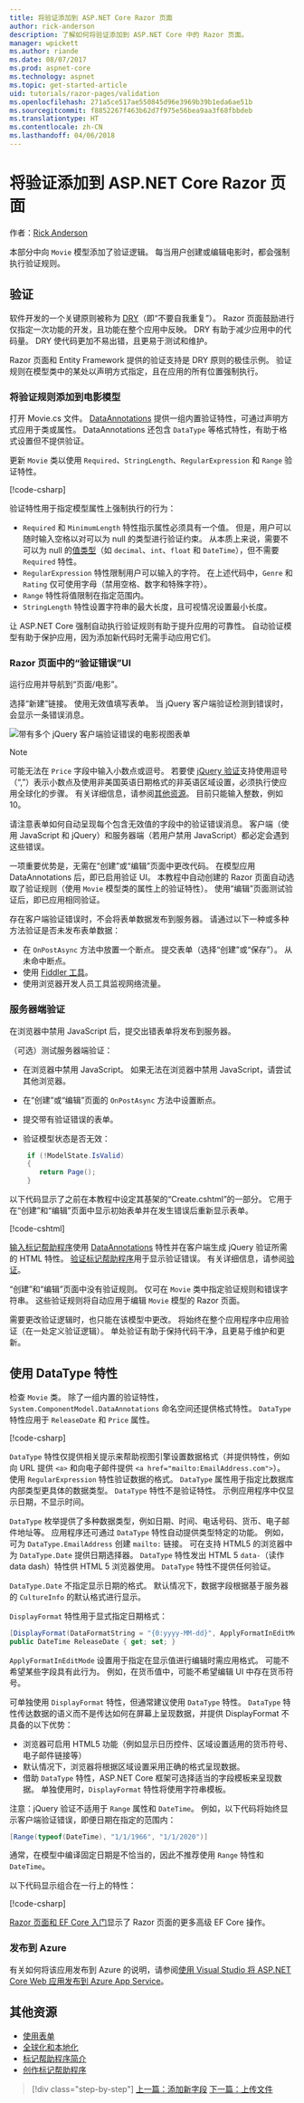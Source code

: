 ```yaml
---
title: 将验证添加到 ASP.NET Core Razor 页面
author: rick-anderson
description: 了解如何将验证添加到 ASP.NET Core 中的 Razor 页面。
manager: wpickett
ms.author: riande
ms.date: 08/07/2017
ms.prod: aspnet-core
ms.technology: aspnet
ms.topic: get-started-article
uid: tutorials/razor-pages/validation
ms.openlocfilehash: 271a5ce517ae550845d96e3969b39b1eda6ae51b
ms.sourcegitcommit: f8852267f463b62d7f975e56bea9aa3f68fbbdeb
ms.translationtype: HT
ms.contentlocale: zh-CN
ms.lasthandoff: 04/06/2018
---
```

# <a name="add-validation-to-an-aspnet-core-razor-page"></a>将验证添加到 ASP.NET Core Razor 页面

作者：[Rick Anderson](https://twitter.com/RickAndMSFT)

本部分中向 `Movie` 模型添加了验证逻辑。 每当用户创建或编辑电影时，都会强制执行验证规则。

## <a name="validation"></a>验证

软件开发的一个关键原则被称为 [DRY](https://wikipedia.org/wiki/Don%27t_repeat_yourself)（即“不要自我重复”）。 Razor 页面鼓励进行仅指定一次功能的开发，且功能在整个应用中反映。 DRY 有助于减少应用中的代码量。 DRY 使代码更加不易出错，且更易于测试和维护。

Razor 页面和 Entity Framework 提供的验证支持是 DRY 原则的极佳示例。 验证规则在模型类中的某处以声明方式指定，且在应用的所有位置强制执行。

### <a name="adding-validation-rules-to-the-movie-model"></a>将验证规则添加到电影模型

打开 Movie.cs 文件。 [DataAnnotations](https://docs.microsoft.com/aspnet/mvc/overview/older-versions/mvc-music-store/mvc-music-store-part-6) 提供一组内置验证特性，可通过声明方式应用于类或属性。 DataAnnotations 还包含 `DataType` 等格式特性，有助于格式设置但不提供验证。

更新 `Movie` 类以使用 `Required`、`StringLength`、`RegularExpression` 和 `Range` 验证特性。

[!code-csharp[](../../tutorials/first-mvc-app/start-mvc//sample/MvcMovie/Models/MovieDateRatingDA.cs?name=snippet1)]

验证特性用于指定模型属性上强制执行的行为：

* `Required` 和 `MinimumLength` 特性指示属性必须具有一个值。 但是，用户可以随时输入空格以对可以为 null 的类型进行验证约束。 从本质上来说，需要不可以为 null 的[值类型](https://docs.microsoft.com/dotnet/csharp/language-reference/keywords/value-types)（如 `decimal`、`int`、`float` 和 `DateTime`），但不需要 `Required` 特性。
* `RegularExpression` 特性限制用户可以输入的字符。 在上述代码中，`Genre` 和 `Rating` 仅可使用字母（禁用空格、数字和特殊字符）。
* `Range` 特性将值限制在指定范围内。
* `StringLength` 特性设置字符串的最大长度，且可视情况设置最小长度。 

让 ASP.NET Core 强制自动执行验证规则有助于提升应用的可靠性。 自动验证模型有助于保护应用，因为添加新代码时无需手动应用它们。

### <a name="validation-error-ui-in-razor-pages"></a>Razor 页面中的“验证错误”UI

运行应用并导航到“页面/电影”。

选择“新建”链接。 使用无效值填写表单。 当 jQuery 客户端验证检测到错误时，会显示一条错误消息。

![带有多个 jQuery 客户端验证错误的电影视图表单](validation/_static/val.png)

> [!NOTE]
> 可能无法在 `Price` 字段中输入小数点或逗号。 若要使 [jQuery 验证](https://jqueryvalidation.org/)支持使用逗号（“,”）表示小数点及使用非美国英语日期格式的非英语区域设置，必须执行使应用全球化的步骤。 有关详细信息，请参阅[其他资源](#additional-resources)。 目前只能输入整数，例如 10。

请注意表单如何自动呈现每个包含无效值的字段中的验证错误消息。 客户端（使用 JavaScript 和 jQuery）和服务器端（若用户禁用 JavaScript）都必定会遇到这些错误。

一项重要优势是，无需在“创建”或“编辑”页面中更改代码。 在模型应用 DataAnnotations 后，即已启用验证 UI。 本教程中自动创建的 Razor 页面自动选取了验证规则（使用 `Movie` 模型类的属性上的验证特性）。 使用“编辑”页面测试验证后，即已应用相同验证。

存在客户端验证错误时，不会将表单数据发布到服务器。 请通过以下一种或多种方法验证是否未发布表单数据：

* 在 `OnPostAsync` 方法中放置一个断点。 提交表单（选择“创建”或“保存”）。 从未命中断点。
* 使用 [Fiddler 工具](http://www.telerik.com/fiddler)。
* 使用浏览器开发人员工具监视网络流量。

### <a name="server-side-validation"></a>服务器端验证

在浏览器中禁用 JavaScript 后，提交出错表单将发布到服务器。

（可选）测试服务器端验证：

* 在浏览器中禁用 JavaScript。 如果无法在浏览器中禁用 JavaScript，请尝试其他浏览器。
* 在“创建”或“编辑”页面的 `OnPostAsync` 方法中设置断点。
* 提交带有验证错误的表单。
* 验证模型状态是否无效：

  ```csharp
   if (!ModelState.IsValid)
   {
      return Page();
   }
  ```

以下代码显示了之前在本教程中设定其基架的“Create.cshtml”的一部分。 它用于在“创建”和“编辑”页面中显示初始表单并在发生错误后重新显示表单。

[!code-cshtml[](razor-pages-start/sample/RazorPagesMovie/Pages/Movies/Create.cshtml?range=14-20)]

[输入标记帮助程序](xref:mvc/views/working-with-forms)使用 [DataAnnotations](https://docs.microsoft.com/aspnet/mvc/overview/older-versions/mvc-music-store/mvc-music-store-part-6) 特性并在客户端生成 jQuery 验证所需的 HTML 特性。 [验证标记帮助程序](xref:mvc/views/working-with-forms#the-validation-tag-helpers)用于显示验证错误。 有关详细信息，请参阅[验证](xref:mvc/models/validation)。

“创建”和“编辑”页面中没有验证规则。 仅可在 `Movie` 类中指定验证规则和错误字符串。 这些验证规则将自动应用于编辑 `Movie` 模型的 Razor 页面。

需要更改验证逻辑时，也只能在该模型中更改。 将始终在整个应用程序中应用验证（在一处定义验证逻辑）。 单处验证有助于保持代码干净，且更易于维护和更新。

## <a name="using-datatype-attributes"></a>使用 DataType 特性

检查 `Movie` 类。 除了一组内置的验证特性，`System.ComponentModel.DataAnnotations` 命名空间还提供格式特性。 `DataType` 特性应用于 `ReleaseDate` 和 `Price` 属性。

[!code-csharp[](razor-pages-start/sample/RazorPagesMovie/Models/MovieDateRatingDA.cs?highlight=2,6&name=snippet2)]

`DataType` 特性仅提供相关提示来帮助视图引擎设置数据格式（并提供特性，例如向 URL 提供 `<a>` 和向电子邮件提供 `<a href="mailto:EmailAddress.com">`）。 使用 `RegularExpression` 特性验证数据的格式。 `DataType` 属性用于指定比数据库内部类型更具体的数据类型。 `DataType` 特性不是验证特性。 示例应用程序中仅显示日期，不显示时间。

`DataType` 枚举提供了多种数据类型，例如日期、时间、电话号码、货币、电子邮件地址等。 应用程序还可通过 `DataType` 特性自动提供类型特定的功能。 例如，可为 `DataType.EmailAddress` 创建 `mailto:` 链接。 可在支持 HTML5 的浏览器中为 `DataType.Date` 提供日期选择器。 `DataType` 特性发出 HTML 5 `data-`（读作 data dash）特性供 HTML 5 浏览器使用。 `DataType` 特性不提供任何验证。

`DataType.Date` 不指定显示日期的格式。 默认情况下，数据字段根据基于服务器的 `CultureInfo` 的默认格式进行显示。

`DisplayFormat` 特性用于显式指定日期格式：

```csharp
[DisplayFormat(DataFormatString = "{0:yyyy-MM-dd}", ApplyFormatInEditMode = true)]
public DateTime ReleaseDate { get; set; }
```

`ApplyFormatInEditMode` 设置用于指定在显示值进行编辑时需应用格式。 可能不希望某些字段具有此行为。 例如，在货币值中，可能不希望编辑 UI 中存在货币符号。

可单独使用 `DisplayFormat` 特性，但通常建议使用 `DataType` 特性。 `DataType` 特性传达数据的语义而不是传达如何在屏幕上呈现数据，并提供 DisplayFormat 不具备的以下优势：

* 浏览器可启用 HTML5 功能（例如显示日历控件、区域设置适用的货币符号、电子邮件链接等）
* 默认情况下，浏览器将根据区域设置采用正确的格式呈现数据。
* 借助 `DataType` 特性，ASP.NET Core 框架可选择适当的字段模板来呈现数据。 单独使用时，`DisplayFormat` 特性将使用字符串模板。

注意：jQuery 验证不适用于 `Range` 属性和 `DateTime`。 例如，以下代码将始终显示客户端验证错误，即便日期在指定的范围内：

```csharp
[Range(typeof(DateTime), "1/1/1966", "1/1/2020")]
   ```

通常，在模型中编译固定日期是不恰当的，因此不推荐使用 `Range` 特性和 `DateTime`。

以下代码显示组合在一行上的特性：

[!code-csharp[](razor-pages-start/sample/RazorPagesMovie/Models/MovieDateRatingDAmult.cs?name=snippet1)]

[Razor 页面和 EF Core 入门](xref:data/ef-rp/intro)显示了 Razor 页面的更多高级 EF Core 操作。

### <a name="publish-to-azure"></a>发布到 Azure

有关如何将该应用发布到 Azure 的说明，请参阅[使用 Visual Studio 将 ASP.NET Core Web 应用发布到 Azure App Service](xref:tutorials/publish-to-azure-webapp-using-vs)。

## <a name="additional-resources"></a>其他资源

* [使用表单](xref:mvc/views/working-with-forms)
* [全球化和本地化](xref:fundamentals/localization)
* [标记帮助程序简介](xref:mvc/views/tag-helpers/intro)
* [创作标记帮助程序](xref:mvc/views/tag-helpers/authoring)

> [!div class="step-by-step"]
> [上一篇：添加新字段](xref:tutorials/razor-pages/new-field)
> [下一篇：上传文件](xref:tutorials/razor-pages/uploading-files)
